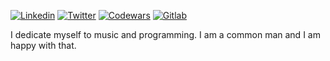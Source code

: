 [![Linkedin](https://img.shields.io/badge/-Linkedin-2867B2?style=flat-square&logo=Linkedin&logoColor=white)](https://www.linkedin.com/in/carlos-azuaje-559a33125/)
[![Twitter](https://img.shields.io/badge/-Twitter-1DA1F2?style=flat-square&logo=Twitter&logoColor=white)](https://twitter.com/_charlyjazz)
[![Codewars](https://img.shields.io/badge/-Codewars-222?style=flat-square&logo=Codewars&logoColor=red)](https://www.codewars.com/users/CharlyJazz)
[![Gitlab](https://img.shields.io/badge/-Gitlab-600?style=flat-square&logo=Gitlab&logoColor=red)](https://gitlab.com/CharlyJazz)


I dedicate myself to music and programming. I am a common man and I am happy with that.
